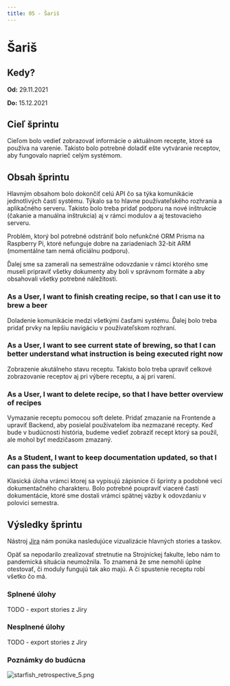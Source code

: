 ```yaml
---
title: 05 - Šariš
---
```


# Šariš

## Kedy?

**Od:** 29.11.2021

**Do:** 15.12.2021

## Cieľ šprintu

Cieľom bolo vedieť zobrazovať informácie o aktuálnom recepte, ktoré sa používa na varenie. Takisto bolo potrebné doladiť ešte vytváranie receptov, aby fungovalo naprieč celým systémom.

## Obsah šprintu

Hlavným obsahom bolo dokončiť celú API čo sa týka komunikácie jednotlivých častí systému. Týkalo sa to hlavne používateľského rozhrania a aplikačného serveru. Takisto bolo treba pridať podporu na nové inštrukcie (čakanie a manuálna inštrukcia) aj v rámci modulov a aj testovacieho serveru.

Problém, ktorý bol potrebné odstrániť bolo nefunkčné ORM Prisma na Raspberry Pi, ktoré nefunguje dobre na zariadeniach 32-bit ARM (momentálne tam nemá oficiálnu podporu).

Ďalej sme sa zamerali na semestrálne odovzdanie v rámci ktorého sme museli pripraviť všetky dokumenty aby boli v správnom formáte a aby obsahovali všetky potrebné náležitosti.

### As a User, I want to finish creating recipe, so that I can use it to brew a beer

Doladenie komunikácie medzi všetkými časťami systému. Ďalej bolo treba pridať prvky na lepšiu navigáciu v používateľskom rozhraní.

### As a User, I want to see current state of brewing, so that I can better understand what instruction is being executed right now

Zobrazenie akutálneho stavu receptu. Takisto bolo treba upraviť celkové zobrazovanie receptov aj pri výbere receptu, a aj pri varení.

### As a User, I want to delete recipe, so that I have better overview of recipes

Vymazanie receptu pomocou soft delete. Pridať zmazanie na Frontende a upraviť Backend, aby posielal používatelom iba nezmazané recepty. Keď bude v budúcnosti história, budeme vedieť zobraziť recept ktorý sa použil, ale mohol byť medzičasom zmazaný.

### As a Student, I want to keep documentation updated, so that I can pass the subject

Klasická úloha vrámci ktorej sa vypisujú zápisnice či šprinty a podobné veci dokumentačného charakteru. Bolo potrebné poupraviť viaceré časti dokumentácie, ktoré sme dostali vrámci spätnej väzby k odovzdaniu v polovici semestra.

## Výsledky šprintu

Nástroj [Jira](../methodics/jira.md) nám ponúka nasledujúce vizualizácie hlavných stories a taskov.

Opäť sa nepodarilo zrealizovať stretnutie na Strojníckej fakulte, lebo nám to pandemická situácia neumožnila. To znamená že sme nemohli úplne otestovať, či moduly fungujú tak ako majú. A či spustenie receptu robí všetko čo má.

### Splnené úlohy

TODO - export stories z Jiry

<!-- ![Done](/img/sprints/sprint-05-1.png) -->

### Nesplnené úlohy

TODO - export stories z Jiry

<!-- Všetky story sa dokončili. -->

### Poznámky do budúcna

![starfish_retrospective_5.png](/img/starfish_retrospective_5.png)
